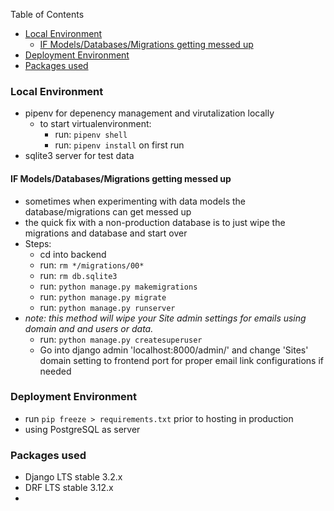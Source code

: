Table of Contents

- [Local Environment](#local-environment)
  - [IF Models/Databases/Migrations getting messed up](#if-modelsdatabasesmigrations-getting-messed-up)
- [Deployment Environment](#deployment-environment)
- [Packages used](#packages-used)

### Local Environment

- pipenv for depenency management and virutalization locally
  - to start virtualenvironment:
    - run: `pipenv shell`
    - run: `pipenv install` on first run
- sqlite3 server for test data

#### IF Models/Databases/Migrations getting messed up

- sometimes when experimenting with data models the database/migrations can get messed up
- the quick fix with a non-production database is to just wipe the migrations and database and start over
- Steps:
  - cd into backend
  - run: `rm */migrations/00*`
  - run: `rm db.sqlite3`
  - run: `python manage.py makemigrations`
  - run: `python manage.py migrate`
  - run: `python manage.py runserver`
- _note: this method will wipe your Site admin settings for emails using domain and and users or data._
  - run: `python manage.py createsuperuser`
  - Go into django admin 'localhost:8000/admin/' and change 'Sites' domain setting to frontend port for proper email link configurations if needed

### Deployment Environment

- run `pip freeze > requirements.txt` prior to hosting in production
- using PostgreSQL as server

### Packages used

- Django LTS stable 3.2.x
- DRF LTS stable 3.12.x
-
